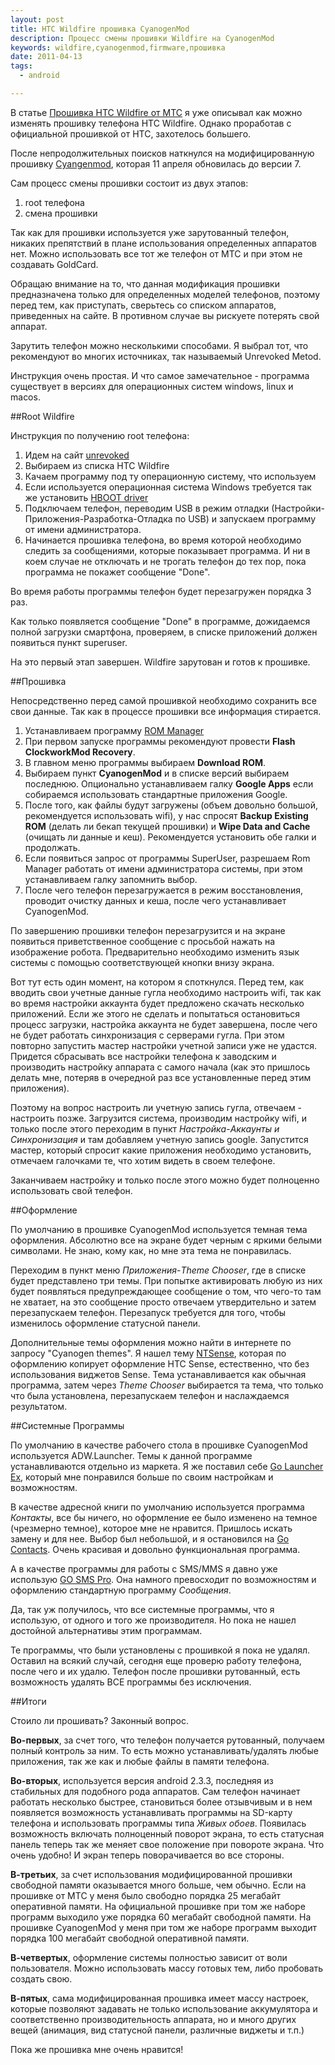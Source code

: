 ```yaml
--- 
layout: post
title: HTC Wildfire прошивка CyanogenMod
description: Процесс смены прошивки Wildfire на CyanogenMod
keywords: wildfire,cyanogenmod,firmware,прошивка
date: 2011-04-13
tags:
  - android

---
```

В статье [Прошивка HTC Wildfire от МТС][1] я уже описывал как можно изменять
прошивку телефона HTC Wildfire.
Однако проработав с официальной прошивкой от HTC, захотелось большего.

После непродолжительных поисков наткнулся на модифицированную прошивку
[Cyangenmod][2], которая 11 апреля обновилась до версии 7.

Сам процесс смены прошивки состоит из двух этапов:

1. root телефона
2. смена прошивки

Так как для прошивки используется уже зарутованный телефон, никаких
препятствий в плане использования определенных аппаратов нет. Можно
использовать все тот же телефон от МТС и при этом не создавать GoldCard.

Обращаю внимание на то, что данная модификация прошивки
предназначена только для определенных моделей телефонов, поэтому перед тем, как
приступать, сверьтесь со списком аппаратов, приведенных на сайте. 
В противном случае вы рискуете потерять свой аппарат.

Зарутить телефон можно несколькими способами. Я выбрал тот, что рекомендуют во
многих источниках, так называемый Unrevoked Metod.

Инструкция очень простая. И что самое замечательное - программа существует в
версиях для операционных систем windows, linux и macos. 

##Root Wildfire

Инструкция по получению root телефона:

1. Идем на сайт [unrevoked][3]
2. Выбираем из списка HTC Wildfire
3. Качаем программу под ту операционную систему, что используем
4. Если используется операционная система Windows требуется так же установить
[HBOOT driver][4]
5. Подключаем телефон, переводим USB в режим отладки
(Настройки-Приложения-Разработка-Отладка по USB) и запускаем программу от
имени администратора.
6. Начинается прошивка телефона, во время которой необходимо следить за
сообщениями, которые показывает программа. И ни в коем случае не отключать и
не трогать телефон до тех пор, пока программа не покажет сообщение "Done". 

Во время работы программы телефон будет перезагружен порядка 3 раз. 

Как только появляется сообщение "Done" в программе, дожидаемся полной загрузки
смартфона, проверяем, в списке приложений должен появиться пункт superuser. 

На это первый этап завершен. Wildfire зарутован и готов к прошивке.

##Прошивка

Непосредственно перед самой прошивкой необходимо сохранить все свои данные.
Так как в процессе прошивки все информация стирается.

1. Устанавливаем программу [ROM Manager][5]
2. При первом запуске программы рекомендуют провести **Flash ClockworkMod
Recovery**.
3. В главном меню программы выбираем **Download ROM**.
4. Выбираем пункт **CyanogenMod** и в списке версий выбираем последнюю.
Опционально устанавливаем галку **Google Apps** если собираемся использовать
стандартные приложения Google.
5. После того, как файлы будут загружены (объем довольно большой,
рекомендуется использовать wifi), у нас спросят **Backup Existing ROM**
(делать ли бекап текущей прошивки) и **Wipe Data and Cache** (очищать ли
данные и кеш). Рекомендуется установить обе галки и продолжать.
6. Если появиться запрос от программы SuperUser, разрешаем Rom Manager
работать от имени администратора системы, при этом устанавливаем галку
запомнить выбор.
7. После чего телефон перезагружается в режим восстановления, проводит очистку
данных и кеша, после чего устанавливает CyanogenMod.

По завершению прошивки телефон перезагрузится и на экране появиться
приветственное сообщение с просьбой нажать на изображение робота.
Предварительно необходимо изменить язык системы с помощью соответствующей
кнопки внизу экрана.

Вот тут есть один момент, на котором я споткнулся. Перед
тем, как вводить свои учетные данные гугла необходимо настроить wifi, так как
во время настройки аккаунта будет предложено скачать несколько приложений.
Если же этого не сделать и попытаться остановиться процесс загрузки, настройка
аккаунта не будет завершена, после чего не будет
работать синхронизация с серверами гугла. При этом повторно запустить мастер
настройки учетной записи уже не удастся. Придется сбрасывать все настройки
телефона к заводским и производить настройку аппарата с самого начала (как это
пришлось делать мне, потеряв в очередной раз все установленные перед этим
приложения).

Поэтому на вопрос настроить ли учетную запись гугла, отвечаем - настроить
позже. Загрузится система, производим настройку wifi, и только после этого
переходим в пункт *Настройка*-*Аккаунты и Синхронизация* и там добавляем учетную
запись google. Запустится мастер, который спросит какие приложения необходимо
установить, отмечаем галочками те, что хотим видеть в своем телефоне.

Заканчиваем настройку и только после этого можно будет полноценно использовать
свой телефон.

##Оформление

По умолчанию в прошивке CyanogenMod используется темная тема оформления.
Абсолютно все на экране будет черным с яркими белыми символами. Не знаю, кому
как, но мне эта тема не понравилась. 

Переходим в пункт меню *Приложения*-*Theme Chooser*, где в списке будет
представлено три темы. При попытке активировать любую из них будет появляться
предупреждающее сообщение о том, что чего-то там не хватает, на это сообщение
просто отвечаем утвердительно и затем перезапускаем телефон. Перезапуск
требуется для того, чтобы изменилось оформление статусной панели. 

Дополнительные темы оформления можно найти в интернете по запросу "Cyanogen
themes". Я нашел тему [NTSense][6], которая по оформлению копирует оформление
HTC Sense, естественно, что без использования виджетов Sense. Тема
устанавливается как обычная программа, затем через *Theme Chooser* выбирается
та тема, что только что была установлена, перезапускаем телефон и наслаждаемся
результатом.

##Системные Программы

По умолчанию в качестве рабочего стола в прошивке CyanogenMod используется 
ADW.Launcher. Темы к данной программе устанавливаются отдельно из маркета. Я
же поставил себе [Go Launcher Ex][7], который мне понравился больше по своим
настройкам и возможностям. 

В качестве адресной книги по умолчанию используется программа *Контакты*, все бы
ничего, но оформление ее было изменено на темное (чрезмерно темное), которое
мне не нравится. Пришлось искать замену и для нее. Выбор был небольшой, и я
остановился на [Go Contacts][8]. Очень красивая и довольно функциональная программа. 

А в качестве программы для работы с SMS/MMS я давно уже использую 
[GO SMS Pro][9].
Она намного превосходит по возможностям и оформлению стандартную программу
*Сообщения*. 

Да, так уж получилось, что все системные программы, что я использую, от одного
и того же производителя. Но пока не нашел достойной альтернативы этим
программам. 

Те программы, что были установлены с прошивкой я пока не удалял. Оставил на
всякий случай, сегодня еще проверю работу телефона, после чего и их удалю.
Телефон после прошивки рутованный, есть возможность удалять ВСЕ программы без
исключения.

##Итоги

Стоило ли прошивать? Законный вопрос. 

**Во-первых**, за счет того, что телефон получается рутованный, получаем полный
контроль за ним. То есть можно устанавливать/удалять любые приложения, так же
как и любые файлы в памяти телефона. 

**Во-вторых**, используется версия android 2.3.3, последняя из стабильных для
подобного рода аппаратов. Сам телефон начинает работать несколько быстрее,
становиться более отзывчивым и в нем появляется возможность устанавливать
программы на SD-карту телефона и использовать программы типа *Живых обоев*.
Появилась возможность включать полноценный поворот экрана, то есть статусная 
панель теперь так же меняет свое положение при повороте экрана. Что очень
удобно! И экран теперь поворачивается во все стороны.

**В-третьих**, за счет использования модифицированной прошивки свободной памяти
оказывается много больше, чем обычно. Если на прошивке от МТС у меня было
свободно порядка 25 мегабайт оперативной памяти. На официальной прошивке при
том же наборе программ выходило уже порядка 60 мегабайт свободной памяти. На
прошивке CyanogenMod у меня при том же наборе программ выходит порядка 100
мегабайт свободной оперативной памяти.

**В-четвертых**, оформление системы полностью зависит от воли пользователя. Можно
использовать массу готовых тем, либо пробовать создать свою.

**В-пятых**, сама модифицированная прошивка имеет массу настроек, которые
позволяют задавать не только использование аккумулятора и соответственно
производительность аппарата, но и много других вещей (анимация, вид статусной
панели, различные виджеты и т.п.)

Пока же прошивка мне очень нравится!

[1]: http://www.juev.ru/2011/02/27/proshivka-htc-wildfire-ot-mts/ 
  "Прошивка HTC Wildfire от МТС"
[2]: http://www.cyanogenmod.com/ 
  "CyanogenMod"
[3]: http://unrevoked.com/ 
  "unrevoked"
[4]: http://unrevoked.com/rootwiki/doku.php/public/windows_hboot_driver_install
  "HBOOT driver"
[5]: http://www.appbrain.com/app/rom-manager/com.koushikdutta.rommanager 
  "ROM Manager"
[6]: http://forum.xda-developers.com/showthread.php?t=970459 
  "NTSense"
[7]: https://market.android.com/details?id=com.gau.go.launcherex 
  "Go Launcher Ex"
[8]: https://market.android.com/details?id=com.jbapps.contact 
  "Go Contacts"
[9]: https://market.android.com/details?id=com.jb.gosms 
  "GO SMS Pro"

